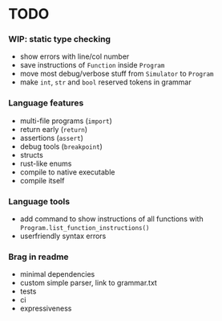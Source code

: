 # TODO

### WIP: static type checking
- show errors with line/col number
- save instructions of `Function` inside `Program`
- move most debug/verbose stuff from `Simulator` to `Program`
- make `int`, `str` and `bool` reserved tokens in grammar

### Language features
- multi-file programs (`import`)
- return early (`return`)
- assertions (`assert`)
- debug tools (`breakpoint`)
- structs
- rust-like enums
- compile to native executable
- compile itself

### Language tools
- add command to show instructions of all functions with `Program.list_function_instructions()`
- userfriendly syntax errors

### Brag in readme
- minimal dependencies
- custom simple parser, link to grammar.txt
- tests
- ci
- expressiveness
